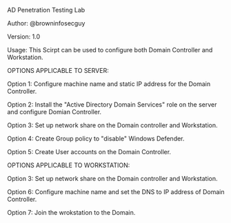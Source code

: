 AD Penetration Testing Lab
                                                                             
Author: @browninfosecguy

Version: 1.0

Usage: This Scirpt can be used to configure both Domain Controller and Workstation.

OPTIONS APPLICABLE TO SERVER:

Option 1: Configure machine name and static IP address for the Domain Controller.

Option 2: Install the "Active Directory Domain Services" role on the server and configure Domian Controller. 

Option 3: Set up network share on the Domain controller and Workstation.

Option 4: Create Group policy to "disable" Windows Defender.

Option 5: Create User accounts on the Domain Controller.

OPTIONS APPLICABLE TO WORKSTATION:

Option 3: Set up network share on the Domain controller and Workstation.

Option 6: Configure machine name and set the DNS to IP address of Domain Controller.

Option 7: Join the wrokstation to the Domain.